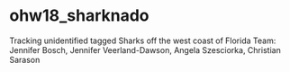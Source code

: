 # ohw18_sharknado
Tracking unidentified tagged Sharks off the west coast of Florida
Team: Jennifer Bosch, Jennifer Veerland-Dawson, Angela Szesciorka, Christian Sarason
